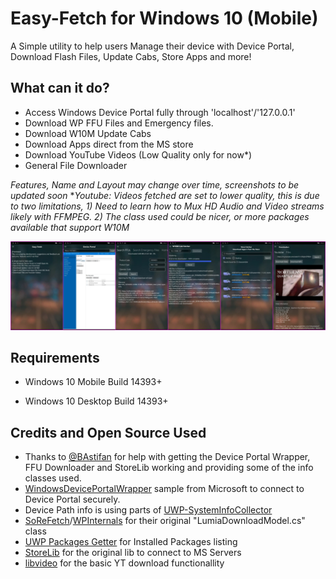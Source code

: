 
# Easy-Fetch for Windows 10 (Mobile)
A Simple utility to help users Manage their device with Device Portal, Download Flash Files, Update Cabs, Store Apps and more!



## What can it do?

- Access Windows Device Portal fully through 'localhost'/'127.0.0.1'
- Download WP FFU Files and Emergency files.
- Download W10M Update Cabs
- Download Apps direct from the MS store
- Download YouTube Videos (Low Quality only for now*)
- General File Downloader

*Features, Name and Layout may change over time, screenshots to be updated soon*
**Youtube: Videos fetched are set to lower quality, this is due to two limitations, 1) Need to learn how to Mux HD Audio and Video streams likely with FFMPEG. 2) The class used could be nicer, or more packages available that support W10M*



![](/screens.jpg)



## Requirements

-  Windows 10 Mobile Build 14393+

- Windows 10 Desktop Build 14393+



## Credits and Open Source Used

- Thanks to [@BAstifan](https://github.com/basharast) for help with getting the Device Portal Wrapper, FFU Downloader and StoreLib working and providing some of the info classes used.
- [WindowsDevicePortalWrapper](https://github.com/Microsoft/WindowsDevicePortalWrapper) sample from Microsoft to connect to Device Portal securely.
- Device Path info is using parts of [UWP-SystemInfoCollector](https://github.com/validvoid/UWP-SystemInfoCollector)
- [SoReFetch](https://github.com/gus33000/SoReFetch)/[WPInternals](https://github.com/ReneLergner/WPinternals) for their original "LumiaDownloadModel.cs" class
- [UWP Packages Getter](https://github.com/colinkiama/UWPPackagesGetter) for Installed Packages listing
- [StoreLib](https://github.com/StoreDev/StoreLib) for the original lib to connect to MS Servers
- [libvideo](https://github.com/omansak/libvideo) for the basic YT download functionallity

  
